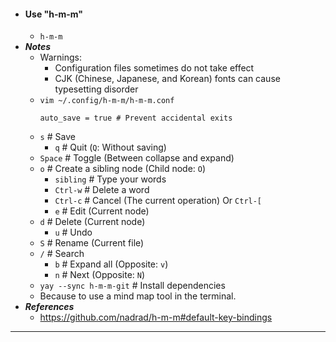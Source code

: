 - #### Use "h-m-m"
    - `h-m-m`
- ***Notes***
    - Warnings:
        - Configuration files sometimes do not take effect
        - CJK (Chinese, Japanese, and Korean) fonts can cause typesetting disorder
    - `vim ~/.config/h-m-m/h-m-m.conf`
      ```
      auto_save = true # Prevent accidental exits
      ```
    - `s` # Save
        - `q` # Quit (`Q`: Without saving)
    - `Space` # Toggle (Between collapse and expand)
    - `o` # Create a sibling node (Child node: `O`)
        - `sibling` # Type your words
        - `Ctrl-w` # Delete a word
        - `Ctrl-c` # Cancel (The current operation) Or `Ctrl-[`
        - `e` # Edit (Current node)
    - `d` # Delete (Current node)
        - `u` # Undo
    - `S` # Rename (Current file)
    - `/` # Search
        - `b` # Expand all (Opposite: `v`)
        - `n` # Next (Opposite: `N`)
    - `yay --sync h-m-m-git` # Install dependencies
    - Because to use a mind map tool in the terminal.
- ***References***
    - https://github.com/nadrad/h-m-m#default-key-bindings
- ---
